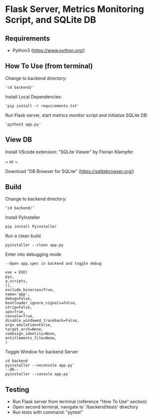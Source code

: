 # Flask Server, Metrics Monitoring Script, and SQLite DB

## Requirements

- Python3 (https://www.python.org/)

## How To Use (from terminal)

Change to backend directory:

    'cd backend/'

Install Local Dependencies:

    'pip install -r requirements.txt'

Run Flask server, start metrics monitor script and initialize SQLite DB:

    'python3 app.py'

## View DB

Install VScode extension: "SQLite Viewer" by Florian Klampfer

~ or ~

Download "DB Browser for SQLite" (https://sqlitebrowser.org/)

## Build

Change to backend directory:

    ‘cd backend/’

Install PyInstaller

    pip install Pyinstaller

Run a clean build

    pyinstaller --clean app.py

Enter into debugging mode

    --Open app.spec in backend and toggle debug

    exe = EXE(
    pyz,
    a.scripts,
    [],
    exclude_binaries=True,
    name='app',
    debug=False,
    bootloader_ignore_signals=False,
    strip=False,
    upx=True,
    console=True,
    disable_windowed_traceback=False,
    argv_emulation=False,
    target_arch=None,
    codesign_identity=None,
    entitlements_file=None,
    )

Toggle Window for backend Server

    cd backend
    pyinstaller --noconsole app.py`
    --OR--
    pyinstaller --console app.py`

## Testing

- Run Flask server from terminal (reference "How To Use" section)
- Open second terminal, navigate to '/backend/tests' directory
- Run tests with command: "pytest"
